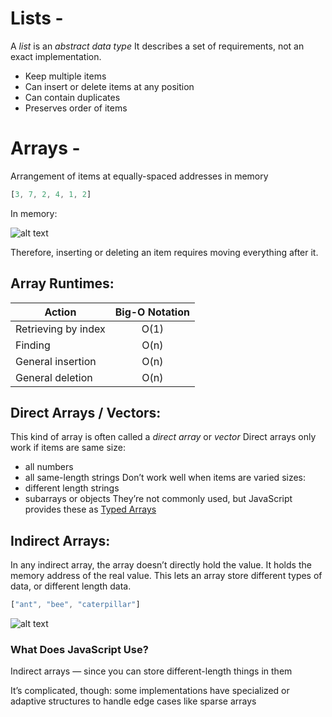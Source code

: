 # Lists -

A _list_ is an _abstract data type_
It describes a set of requirements, not an exact implementation.
- Keep multiple items
- Can insert or delete items at any position
- Can contain duplicates
- Preserves order of items

# Arrays -
Arrangement of items at equally-spaced addresses in memory
```js
[3, 7, 2, 4, 1, 2]
```

In memory:

![alt text][pic]

Therefore, inserting or deleting an item requires moving everything after it.

## Array Runtimes:
| Action               | Big-O Notation  |
|----------------------|:---------------:|
| Retrieving by index  |  O(1)           |   
| Finding              |  O(n)           |  
| General insertion    |  O(n)           |    
| General deletion     |  O(n)           |    
 
## Direct Arrays / Vectors:
This kind of array is often called a _direct array_ or _vector_
Direct arrays only work if items are same size:
- all numbers
- all same-length strings
Don’t work well when items are varied sizes:
- different length strings
- subarrays or objects
They’re not commonly used, but JavaScript provides these as [Typed Arrays](https://developer.mozilla.org/en-US/docs/Web/JavaScript/Typed_arrays)

## Indirect Arrays:
In any indirect array, the array doesn’t directly hold the value.
It holds the memory address of the real value.
This lets an array store different types of data, or different length data.
```js
["ant", "bee", "caterpillar"]
```

![alt text][pic2]

### What Does JavaScript Use?
Indirect arrays — since you can store different-length things in them

It’s complicated, though: some implementations have specialized or adaptive structures to handle edge cases like sparse arrays

[pic]: https://s3-us-west-2.amazonaws.com/secure.notion-static.com/26a38e9f-f1bb-447b-8aeb-b10e2e57dfba/graphviz-8f3f59f3ccd45423109f59e0f500b8659f59cb0d.svg "In-memory Array"

[pic2]: https://lessons.springboard.com/image/https%3A%2F%2Fs3-us-west-2.amazonaws.com%2Fsecure.notion-static.com%2F4832407b-fa38-4fcd-8d62-d30da4009396%2Fgraphviz-acc423eab7a71eed4f2350c0fce916adeab2c212.svg?table=block&id=2a4e4b12-e327-455e-be7e-b4399a505c56&spaceId=163f1722-85e9-4a3c-adba-457a91094f00&userId=&cache=v2 "Indirect Array"
